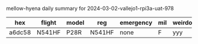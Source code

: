mellow-hyena daily summary for 2024-03-02-vallejo1-rpi3a-uat-978

|hex|flight|model|reg|emergency|mil|weirdo|
|--|--|--|--|--|--|--|
|a6dc58|N541HF|P28R|N541HF|none|F|yyy|
